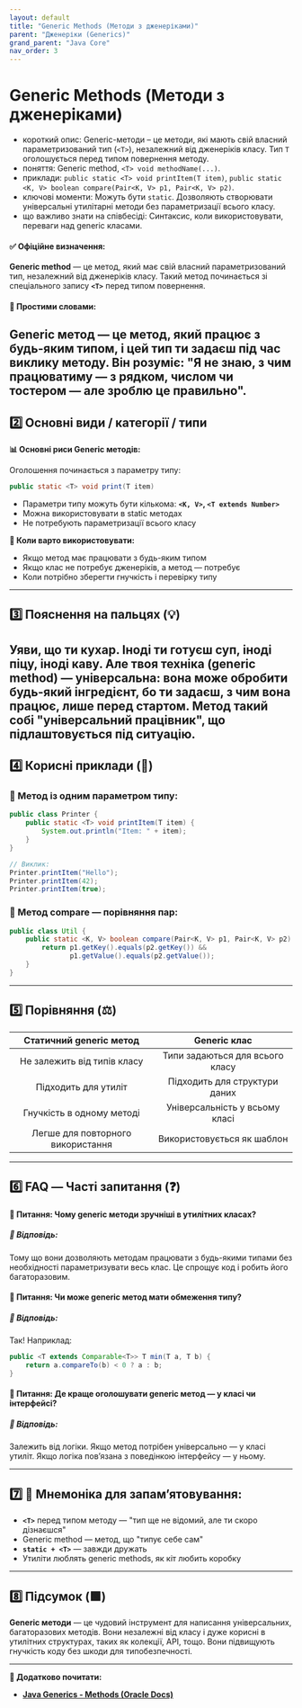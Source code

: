 ```yaml
---
layout: default
title: "Generic Methods (Методи з дженеріками)"
parent: "Дженеріки (Generics)"
grand_parent: "Java Core"
nav_order: 3
---
```


# Generic Methods (Методи з дженеріками)

*   короткий опис: Generic-методи – це методи, які мають свій власний параметризований тип (`<T>`), незалежний від дженеріків класу. Тип `T` оголошується перед типом повернення методу.
*   поняття: Generic method, `<T> void methodName(...)`.
*   приклади: `public static <T> void printItem(T item)`, `public static <K, V> boolean compare(Pair<K, V> p1, Pair<K, V> p2)`.
*   ключові моменти: Можуть бути `static`. Дозволяють створювати універсальні утилітарні методи без параметризації всього класу.
*   що важливо знати на співбесіді: Синтаксис, коли використовувати, переваги над generic класами.
#### **✅ Офіційне визначення:**

**Generic method** — це метод, який має свій власний параметризований тип, незалежний від дженеріків класу. Такий метод починається зі спеціального запису **`<T>`** перед типом повернення.

#### **🧠 Простими словами:**

**Generic метод** — це метод, який працює з будь-яким типом, і цей тип ти задаєш під час виклику методу. Він розуміє: "Я не знаю, з чим працюватиму — з рядком, числом чи тостером — але зроблю це правильно".
---

## **2️⃣ Основні види / категорії / типи**

**📊 Основні риси Generic методів:**

Оголошення починається з параметру типу:

```java
public static <T> void print(T item)
```
* Параметри типу можуть бути кількома: **`<K, V>`, `<T extends Number>`**
* Можна використовувати в static методах
* Не потребують параметризації всього класу

**📌 Коли варто використовувати:**

* Якщо метод має працювати з будь-яким типом
* Якщо клас не потребує дженеріків, а метод — потребує
* Коли потрібно зберегти гнучкість і перевірку типу

---

## **3️⃣ Пояснення на пальцях (💡)**

Уяви, що ти кухар. Іноді ти готуєш суп, іноді піцу, іноді каву. Але твоя техніка (**generic method**) — універсальна: вона може обробити будь-який інгредієнт, бо ти задаєш, з чим вона працює, лише перед стартом. Метод такий собі "**універсальний працівник**", що підлаштовується під ситуацію.
---

## **4️⃣ Корисні приклади (🧪)**

### **🔸 Метод із одним параметром типу:**

```java
public class Printer {
    public static <T> void printItem(T item) {
        System.out.println("Item: " + item);
    }
}

// Виклик:
Printer.printItem("Hello");
Printer.printItem(42);
Printer.printItem(true);
```
### **🔸 Метод compare — порівняння пар:**

```java
public class Util {
    public static <K, V> boolean compare(Pair<K, V> p1, Pair<K, V> p2) {
        return p1.getKey().equals(p2.getKey()) &&
               p1.getValue().equals(p2.getValue());
    }
}
```
---

## **5️⃣ Порівняння (⚖️)**

| Статичний generic метод | Generic клас |
| :---: | :---: |
| Не залежить від типів класу | Типи задаються для всього класу |
| Підходить для утиліт | Підходить для структури даних |
| Гнучкість в одному методі | Універсальність у всьому класі |
| Легше для повторного використання | Використовується як шаблон |

---

## **6️⃣ FAQ — Часті запитання (❓)**

#### **🔹 Питання: Чому generic методи зручніші в утилітних класах?**

##### **💬 Відповідь:**

Тому що вони дозволяють методам працювати з будь-якими типами без необхідності параметризувати весь клас. Це спрощує код і робить його багаторазовим.

#### 

#### **🔹 Питання: Чи може generic метод мати обмеження типу?**

##### **💬 Відповідь:**

Так\! Наприклад:

```java
public <T extends Comparable<T>> T min(T a, T b) {
    return a.compareTo(b) < 0 ? a : b;
}
```
#### **🔹 Питання: Де краще оголошувати generic метод — у класі чи інтерфейсі?**

##### **💬 Відповідь:**

Залежить від логіки. Якщо метод потрібен універсально — у класі утиліт. Якщо логіка пов’язана з поведінкою інтерфейсу — у ньому.

---

## **7️⃣ 🧠 Мнемоніка для запам’ятовування:**

* **`<T>`** перед типом методу — "тип ще не відомий, але ти скоро дізнаєшся"
* Generic method — метод, що "типує себе сам"
* **`static + <T>`** — завжди дружать
* Утиліти люблять generic methods, як кіт любить коробку

---

## **8️⃣ Підсумок (🟩)**

**Generic методи** — це чудовий інструмент для написання універсальних, багаторазових методів. Вони незалежні від класу і дуже корисні в утилітних структурах, таких як колекції, API, тощо. Вони підвищують гнучкість коду без шкоди для типобезпечності.

---

**🔗 Додатково почитати:**

* [**Java Generics \- Methods (Oracle Docs)**](https://docs.oracle.com/javase/tutorial/java/generics/methods.html)
